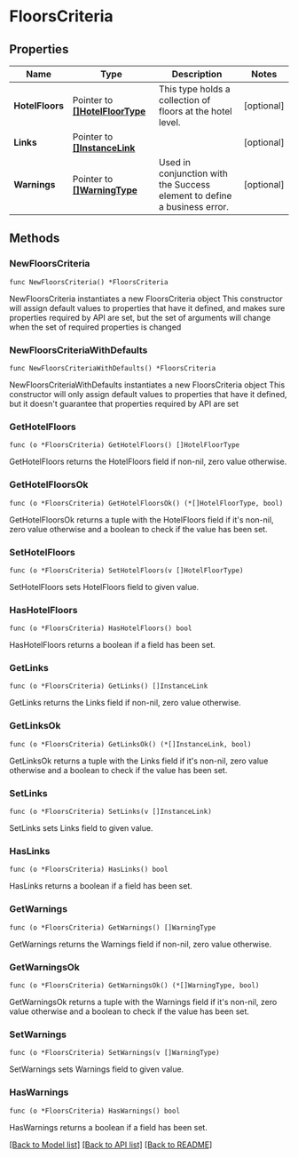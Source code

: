 # FloorsCriteria

## Properties

Name | Type | Description | Notes
------------ | ------------- | ------------- | -------------
**HotelFloors** | Pointer to [**[]HotelFloorType**](HotelFloorType.md) | This type holds a collection of floors at the hotel level. | [optional] 
**Links** | Pointer to [**[]InstanceLink**](InstanceLink.md) |  | [optional] 
**Warnings** | Pointer to [**[]WarningType**](WarningType.md) | Used in conjunction with the Success element to define a business error. | [optional] 

## Methods

### NewFloorsCriteria

`func NewFloorsCriteria() *FloorsCriteria`

NewFloorsCriteria instantiates a new FloorsCriteria object
This constructor will assign default values to properties that have it defined,
and makes sure properties required by API are set, but the set of arguments
will change when the set of required properties is changed

### NewFloorsCriteriaWithDefaults

`func NewFloorsCriteriaWithDefaults() *FloorsCriteria`

NewFloorsCriteriaWithDefaults instantiates a new FloorsCriteria object
This constructor will only assign default values to properties that have it defined,
but it doesn't guarantee that properties required by API are set

### GetHotelFloors

`func (o *FloorsCriteria) GetHotelFloors() []HotelFloorType`

GetHotelFloors returns the HotelFloors field if non-nil, zero value otherwise.

### GetHotelFloorsOk

`func (o *FloorsCriteria) GetHotelFloorsOk() (*[]HotelFloorType, bool)`

GetHotelFloorsOk returns a tuple with the HotelFloors field if it's non-nil, zero value otherwise
and a boolean to check if the value has been set.

### SetHotelFloors

`func (o *FloorsCriteria) SetHotelFloors(v []HotelFloorType)`

SetHotelFloors sets HotelFloors field to given value.

### HasHotelFloors

`func (o *FloorsCriteria) HasHotelFloors() bool`

HasHotelFloors returns a boolean if a field has been set.

### GetLinks

`func (o *FloorsCriteria) GetLinks() []InstanceLink`

GetLinks returns the Links field if non-nil, zero value otherwise.

### GetLinksOk

`func (o *FloorsCriteria) GetLinksOk() (*[]InstanceLink, bool)`

GetLinksOk returns a tuple with the Links field if it's non-nil, zero value otherwise
and a boolean to check if the value has been set.

### SetLinks

`func (o *FloorsCriteria) SetLinks(v []InstanceLink)`

SetLinks sets Links field to given value.

### HasLinks

`func (o *FloorsCriteria) HasLinks() bool`

HasLinks returns a boolean if a field has been set.

### GetWarnings

`func (o *FloorsCriteria) GetWarnings() []WarningType`

GetWarnings returns the Warnings field if non-nil, zero value otherwise.

### GetWarningsOk

`func (o *FloorsCriteria) GetWarningsOk() (*[]WarningType, bool)`

GetWarningsOk returns a tuple with the Warnings field if it's non-nil, zero value otherwise
and a boolean to check if the value has been set.

### SetWarnings

`func (o *FloorsCriteria) SetWarnings(v []WarningType)`

SetWarnings sets Warnings field to given value.

### HasWarnings

`func (o *FloorsCriteria) HasWarnings() bool`

HasWarnings returns a boolean if a field has been set.


[[Back to Model list]](../README.md#documentation-for-models) [[Back to API list]](../README.md#documentation-for-api-endpoints) [[Back to README]](../README.md)


